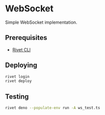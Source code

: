 # WebSocket

Simple WebSocket implementation.

## Prerequisites

- [Rivet CLI](https://rivet.gg/docs/setup)

## Deploying

```sh
rivet login
rivet deploy
```

## Testing

```sh
rivet deno --populate-env run -A ws_test.ts
```

